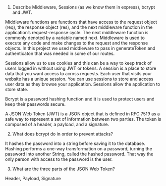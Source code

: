 <!-- Answers to the Short Answer Essay Questions go here -->

1.  Describe Middleware, Sessions (as we know them in express), bcrypt and JWT.

Middleware functions are functions that have access to the request object (req), the response object (res), and the next middleware function in the application’s request-response cycle. The next middleware function is commonly denoted by a variable named next. Middleware is used to execute any code and make changes to the request and the response objects. In this project we used middleware to pass in generateToken and authenticaton that was needed in some of our routes.

Sessions allow us to use cookies and this can be a way to keep track of users logged in without using JWT or tokens. A session is a place to store data that you want access to across requests. Each user that visits your website has a unique session. You can use sessions to store and access user data as they browse your application. Sessions allow the application to store state.

Bcrypt is a password hashing function and it is used to protect users and keep their passwords secure.

A JSON Web Token (JWT) is a JSON object that is defined in RFC 7519 as a safe way to represent a set of information between two parties. The token is composed of a header, a payload, and a signature.

2.  What does bcrypt do in order to prevent attacks?

It hashes the password into a string before saving it to the database. Hashing performs a one-way transformation on a password, turning the password into another String, called the hashed password. That way the only person with access to the password is the user.

3.  What are the three parts of the JSON Web Token?

Header, Payload, Signature
